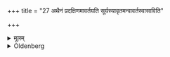 +++
title = "27 अथैनं प्रदक्षिणमावर्तयति सूर्यस्यावृतमन्वावर्तस्वासाविति"

+++

<details><summary>मूलम्</summary>

अथैनं प्रदक्षिणमावर्तयति सूर्यस्यावृतमन्वावर्तस्वासाविति २७
</details>

<details><summary>Oldenberg</summary>

27. He then makes him turn round from left to right with (the formula), 'Move in the sun's course after him, N.N.!' (ibid. 19).
</details>
